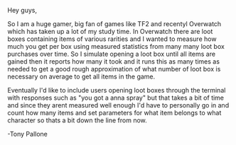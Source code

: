 Hey guys,

So I am a huge gamer, big fan of games like TF2 and recentyl Overwatch which has taken up a lot of my study time. In Overwatch there are loot boxes containing items of various rarities and I wanted to measure how much you get per box using measured statistics from many many loot box purchases over time. So I simulate opening a loot box until all items are gained then it reports how many it took and it runs this as many times as needed to get a good rough approximation of what number of loot box is necessary on average to get all items in the game.

Eventually I'd like to include users opening loot boxes through the terminal with responses such as "you got a anna spray" but that takes a bit of time and since they arent measured well enough I'd have to personally go in and count how many items and set parameters for what item belongs to what character so thats a bit down the line from now.

-Tony Pallone

